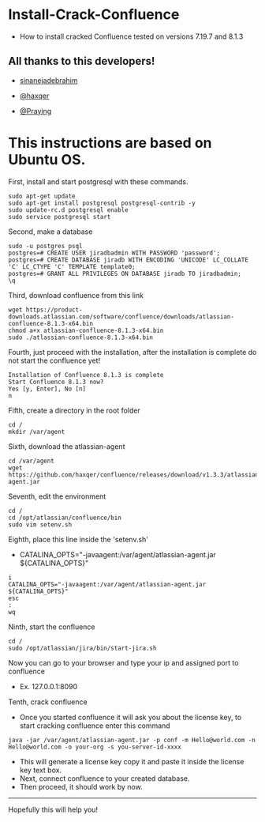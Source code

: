 # Install-Crack-Confluence
- How to install cracked Confluence tested on versions 7.19.7 and 8.1.3

All thanks to this developers!
---
  - [sinanejadebrahim](https://github.com/sinanejadebrahim)
  
  - [@haxqer](https://github.com/haxqer)

  - [@Praying](https://github.com/Praying)


# This instructions are based on Ubuntu OS.

First, install and start postgresql with these commands.
```
sudo apt-get update
sudo apt-get install postgresql postgresql-contrib -y
sudo update-rc.d postgresql enable
sudo service postgresql start
```

Second, make a database
```
sudo -u postgres psql
postgres=# CREATE USER jiradbadmin WITH PASSWORD 'password';
postgres=# CREATE DATABASE jiradb WITH ENCODING 'UNICODE' LC_COLLATE 'C' LC_CTYPE 'C' TEMPLATE template0;
postgres=# GRANT ALL PRIVILEGES ON DATABASE jiradb TO jiradbadmin;
\q
```

Third, download confluence from this link
```
wget https://product-downloads.atlassian.com/software/confluence/downloads/atlassian-confluence-8.1.3-x64.bin
chmod a+x atlassian-confluence-8.1.3-x64.bin
sudo ./atlassian-confluence-8.1.3-x64.bin
```

Fourth, just proceed with the installation, after the installation is complete do not start the confluence yet!
```
Installation of Confluence 8.1.3 is complete
Start Confluence 8.1.3 now?
Yes [y, Enter], No [n]
n
```

Fifth, create a directory in the root folder
```
cd /
mkdir /var/agent
```

Sixth, download the atlassian-agent 
```
cd /var/agent
wget https://github.com/haxqer/confluence/releases/download/v1.3.3/atlassian-agent.jar
```

Seventh, edit the environment
```
cd / 
cd /opt/atlassian/confluence/bin
sudo vim setenv.sh
```

Eighth, place this line inside the 'setenv.sh'
  - CATALINA_OPTS="-javaagent:/var/agent/atlassian-agent.jar ${CATALINA_OPTS}"
```
i
CATALINA_OPTS="-javaagent:/var/agent/atlassian-agent.jar ${CATALINA_OPTS}"
esc
:
wq
```

Ninth, start the confluence
```
cd / 
sudo /opt/atlassian/jira/bin/start-jira.sh
```

Now you can go to your browser and type your ip and assigned port to confluence
- Ex. 127.0.0.1:8090

Tenth, crack confluence
- Once you started confluence it will ask you about the license key, to start cracking confluence enter this command

```
java -jar /var/agent/atlassian-agent.jar -p conf -m Hello@world.com -n Hello@world.com -o your-org -s you-server-id-xxxx
```

- This will generate a license key copy it and paste it inside the license key text box.
- Next, connect confluence to your created database. 
- Then proceed, it should work by now.
---
Hopefully this will help you!
